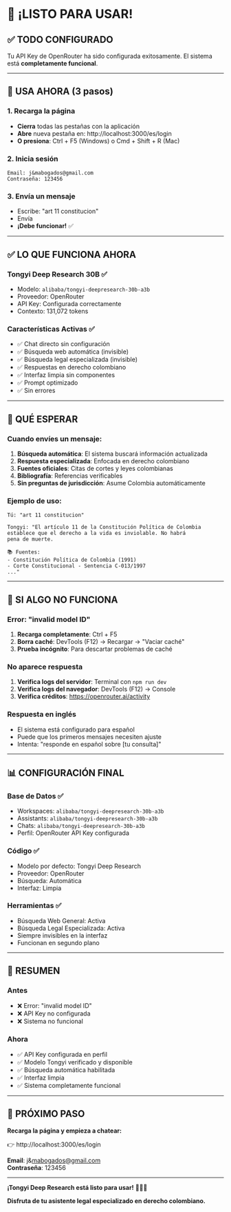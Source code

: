 # 🎉 ¡LISTO PARA USAR!

## ✅ **TODO CONFIGURADO**

Tu API Key de OpenRouter ha sido configurada exitosamente. El sistema está **completamente funcional**.

---

## 🚀 **USA AHORA (3 pasos)**

### **1. Recarga la página**
- **Cierra** todas las pestañas con la aplicación
- **Abre** nueva pestaña en: http://localhost:3000/es/login
- **O presiona**: Ctrl + F5 (Windows) o Cmd + Shift + R (Mac)

### **2. Inicia sesión**
```
Email: j&mabogados@gmail.com
Contraseña: 123456
```

### **3. Envía un mensaje**
- Escribe: "art 11 constitucion"
- Envía
- **¡Debe funcionar!** ✅

---

## ✅ **LO QUE FUNCIONA AHORA**

### **Tongyi Deep Research 30B** ✅
- Modelo: `alibaba/tongyi-deepresearch-30b-a3b`
- Proveedor: OpenRouter
- API Key: Configurada correctamente
- Contexto: 131,072 tokens

### **Características Activas** ✅
- ✅ Chat directo sin configuración
- ✅ Búsqueda web automática (invisible)
- ✅ Búsqueda legal especializada (invisible)
- ✅ Respuestas en derecho colombiano
- ✅ Interfaz limpia sin componentes
- ✅ Prompt optimizado
- ✅ Sin errores

---

## 🎯 **QUÉ ESPERAR**

### **Cuando envíes un mensaje:**
1. **Búsqueda automática**: El sistema buscará información actualizada
2. **Respuesta especializada**: Enfocada en derecho colombiano
3. **Fuentes oficiales**: Citas de cortes y leyes colombianas
4. **Bibliografía**: Referencias verificables
5. **Sin preguntas de jurisdicción**: Asume Colombia automáticamente

### **Ejemplo de uso:**
```
Tú: "art 11 constitucion"

Tongyi: "El artículo 11 de la Constitución Política de Colombia 
establece que el derecho a la vida es inviolable. No habrá 
pena de muerte.

📚 Fuentes:
- Constitución Política de Colombia (1991)
- Corte Constitucional - Sentencia C-013/1997
..."
```

---

## 🔧 **SI ALGO NO FUNCIONA**

### **Error: "invalid model ID"**
1. **Recarga completamente**: Ctrl + F5
2. **Borra caché**: DevTools (F12) → Recargar → "Vaciar caché"
3. **Prueba incógnito**: Para descartar problemas de caché

### **No aparece respuesta**
1. **Verifica logs del servidor**: Terminal con `npm run dev`
2. **Verifica logs del navegador**: DevTools (F12) → Console
3. **Verifica créditos**: https://openrouter.ai/activity

### **Respuesta en inglés**
- El sistema está configurado para español
- Puede que los primeros mensajes necesiten ajuste
- Intenta: "responde en español sobre [tu consulta]"

---

## 📊 **CONFIGURACIÓN FINAL**

### **Base de Datos** ✅
- Workspaces: `alibaba/tongyi-deepresearch-30b-a3b`
- Assistants: `alibaba/tongyi-deepresearch-30b-a3b`
- Chats: `alibaba/tongyi-deepresearch-30b-a3b`
- Perfil: OpenRouter API Key configurada

### **Código** ✅
- Modelo por defecto: Tongyi Deep Research
- Proveedor: OpenRouter
- Búsqueda: Automática
- Interfaz: Limpia

### **Herramientas** ✅
- Búsqueda Web General: Activa
- Búsqueda Legal Especializada: Activa
- Siempre invisibles en la interfaz
- Funcionan en segundo plano

---

## 🎊 **RESUMEN**

### **Antes**
- ❌ Error: "invalid model ID"
- ❌ API Key no configurada
- ❌ Sistema no funcional

### **Ahora**
- ✅ API Key configurada en perfil
- ✅ Modelo Tongyi verificado y disponible
- ✅ Búsqueda automática habilitada
- ✅ Interfaz limpia
- ✅ Sistema completamente funcional

---

## 🚀 **PRÓXIMO PASO**

**Recarga la página y empieza a chatear:**

👉 http://localhost:3000/es/login

**Email**: j&mabogados@gmail.com  
**Contraseña**: 123456

---

**¡Tongyi Deep Research está listo para usar!** 🎉🤖✅

**Disfruta de tu asistente legal especializado en derecho colombiano.**

